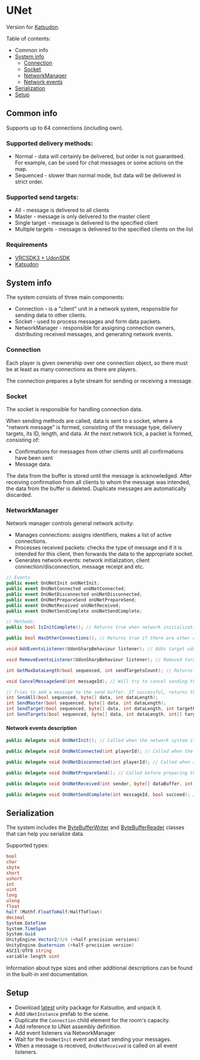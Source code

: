 # UNet
Version for [Katsudon](https://github.com/Xytabich/Katsudon).

Table of contents:
- Common info
- [System info](#SystemInfo)
  - [Connection](#Connection)
  - [Socket](#Socket)
  - [NetworkManager](#NetworkManager)
  - [Network events](#NetworkEvents)
- [Serialization](#Serialization)
- [Setup](#Setup)

## Common info
Supports up to 64 connections (including own).

### <a name="SupportedDeliveryMethods"></a> Supported delivery methods:
- Normal - data will certainly be delivered, but order is not guaranteed. For example, can be used for chat messages or some actions on the map.
- Sequenced - slower than normal mode, but data will be delivered in strict order.

### <a name="SupportedSendTargets"></a> Supported send targets:
- All - message is delivered to all clients
- Master - message is only delivered to the master client
- Single target - message is delivered to the specified client
- Multiple targets - message is delivered to the specified clients on the list

### <a name="Requirements"></a> Requirements
- [VRCSDK3 + UdonSDK](https://vrchat.com/home/download)
- [Katsudon](https://github.com/Xytabich/Katsudon)

## <a name="SystemInfo"></a> System info
The system consists of three main components:
- Connection - is a "client" unit in a network system, responsible for sending data to other clients.
- Socket - used to process messages and form data packets.
- NetworkManager - responsible for assigning connection owners, distributing received messages, and generating network events.

### <a name="Connection"></a> Connection
Each player is given ownership over one connection object, so there must be at least as many connections as there are players.

The connection prepares a byte stream for sending or receiving a message.

### <a name="Socket"></a> Socket
The socket is responsible for handling connection data.

When sending methods are called, data is sent to a socket, where a "network message" is formed, consisting of the message type, delivery targets, its ID, length, and data.
At the next network tick, a packet is formed, consisting of:
- Confirmations for messages from other clients until all confirmations have been sent
- Message data.

The data from the buffer is stored until the message is acknowledged.
After receiving confirmation from all clients to whom the message was intended, the data from the buffer is deleted.
Duplicate messages are automatically discarded.

### <a name="NetworkManager"></a> NetworkManager
Network manager controls general network activity:
- Manages connections: assigns identifiers, makes a list of active connections.
- Processes received packets: checks the type of message and if it is intended for this client, then forwards the data to the appropriate socket.
- Generates network events: network initialization, client connection/disconnection, message receipt and etc.

```cs
// Events
public event OnUNetInit onUNetInit;
public event OnUNetConnected onUNetConnected;
public event OnUNetDisconnected onUNetDisconnected;
public event OnUNetPrepareSend onUNetPrepareSend;
public event OnUNetReceived onUNetReceived;
public event OnUNetSendComplete onUNetSendComplete;

// Methods:
public bool IsInitComplete(); // Returns true when network initialization is complete and they can send and receive data

public bool HasOtherConnections(); // Returns true if there are other connections to which data can be sent

void AddEventsListener(UdonSharpBehaviour listener); // Adds target udon behavior as an event listener, all events described earlier can be called on it

void RemoveEventsListener(UdonSharpBehaviour listener); // Removed target behavior from the list of event listeners

int GetMaxDataLength(bool sequenced, int sendTargetsCount); // Returns the maximum data length for the specified parameters

void CancelMessageSend(int messageId); // Will try to cancel sending the message

// Tries to add a message to the send buffer. If successful, returns the message id, otherwise -1
int SendAll(bool sequenced, byte[] data, int dataLength);
int SendMaster(bool sequenced, byte[] data, int dataLength);
int SendTarget(bool sequenced, byte[] data, int dataLength, int targetPlayerId);
int SendTargets(bool sequenced, byte[] data, int dataLength, int[] targetPlayerIds);
```

#### <a name="NetworkEvents"></a> Network events description
```cs
public delegate void OnUNetInit(); // Called when the network system is fully initialized and you can start sending data.

public delegate void OnUNetConnected(int playerId); // Called when the connected player is ready to receive messages.

public delegate void OnUNetDisconnected(int playerId); // Called when another player has disconnected and resources have been released.

public delegate void OnUNetPrepareSend(); // Called before preparing the package for the next dispatch. Any data added in this callback will also participate in package preparation.

public delegate void OnUNetReceived(int sender, byte[] dataBuffer, int dataIndex, int dataLength, int messageId); // Called when the socket has received a message.

public delegate void OnUNetSendComplete(int messageId, bool succeed); // Called when the message has finished sending.
```

## <a name="Serialization"></a> Serialization
The system includes the [ByteBufferWriter](https://github.com/Xytabich/UNet/blob/katsudon/UNet/ByteBufferWriter.cs) and [ByteBufferReader](https://github.com/Xytabich/UNet/blob/katsudon/UNet/ByteBufferReader.cs) classes that can help you serialize data.

Supported types:
```cs
bool
char
sbyte
short
ushort
int
uint
long
ulong
float
half (Mathf.FloatToHalf/HalfToFloat)
decimal
System.DateTime
System.TimeSpan
System.Guid
UnityEngine.Vector2/3/4 (+half-precision versions)
UnityEngine.Quaternion (+half-precision version)
ASCII/UTF8 string
variable-length uint
```

Information about type sizes and other additional descriptions can be found in the built-in xml documentation.

## <a name="Setup"></a> Setup
- Download [latest](https://github.com/Xytabich/UNet/releases/tag/k2.1.0) unity package for Katsudon, and unpack it.
- Add `UNetInstance` prefab to the scene.
- Duplicate the `Connection` child element for the room's capacity.
- Add reference to UNet assembly definition.
- Add event listeners via NetworkManager
- Wait for the `OnUNetInit` event and start sending your messages.
- When a message is received, `OnUNetReceived` is called on all event listeners.
